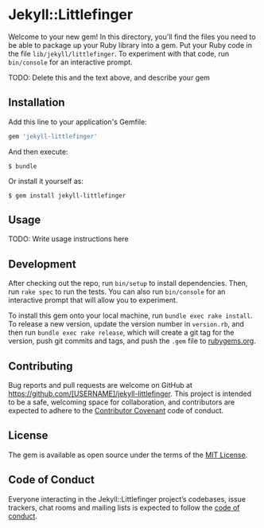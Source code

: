 # Jekyll::Littlefinger

Welcome to your new gem! In this directory, you'll find the files you need to be able to package up your Ruby library into a gem. Put your Ruby code in the file `lib/jekyll/littlefinger`. To experiment with that code, run `bin/console` for an interactive prompt.

TODO: Delete this and the text above, and describe your gem

## Installation

Add this line to your application's Gemfile:

```ruby
gem 'jekyll-littlefinger'
```

And then execute:

    $ bundle

Or install it yourself as:

    $ gem install jekyll-littlefinger

## Usage

TODO: Write usage instructions here

## Development

After checking out the repo, run `bin/setup` to install dependencies. Then, run `rake spec` to run the tests. You can also run `bin/console` for an interactive prompt that will allow you to experiment.

To install this gem onto your local machine, run `bundle exec rake install`. To release a new version, update the version number in `version.rb`, and then run `bundle exec rake release`, which will create a git tag for the version, push git commits and tags, and push the `.gem` file to [rubygems.org](https://rubygems.org).

## Contributing

Bug reports and pull requests are welcome on GitHub at https://github.com/[USERNAME]/jekyll-littlefinger. This project is intended to be a safe, welcoming space for collaboration, and contributors are expected to adhere to the [Contributor Covenant](http://contributor-covenant.org) code of conduct.

## License

The gem is available as open source under the terms of the [MIT License](http://opensource.org/licenses/MIT).

## Code of Conduct

Everyone interacting in the Jekyll::Littlefinger project’s codebases, issue trackers, chat rooms and mailing lists is expected to follow the [code of conduct](https://github.com/[USERNAME]/jekyll-littlefinger/blob/master/CODE_OF_CONDUCT.md).
